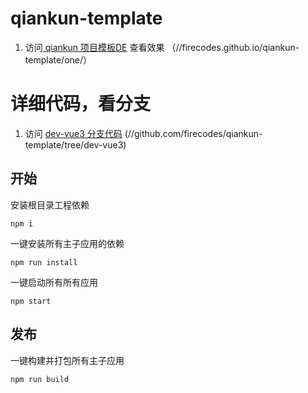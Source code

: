 

# qiankun-template 
1. 访问<a href="//firecodes.github.io/qiankun-template/one/"> qiankun 项目模板DE</a> 查看效果 （//firecodes.github.io/qiankun-template/one/）

# 详细代码，看分支
1. 访问 <a href="//github.com/firecodes/qiankun-template/tree/dev-vue3">  dev-vue3 分支代码</a>  (//github.com/firecodes/qiankun-template/tree/dev-vue3)


## 开始
安装根目录工程依赖
```
npm i
```
一键安装所有主子应用的依赖
```
npm run install
```

一键启动所有所有应用
```
npm start
```

## 发布
一键构建并打包所有主子应用
```
npm run build
```
















